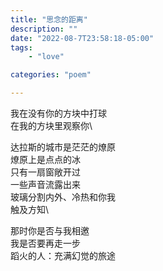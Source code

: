 ```yaml
---
title: "思念的距离"
description: ""
date: "2022-08-7T23:58:18-05:00"
tags: 
    - "love"

categories: "poem"

---
```

我在没有你的方块中打球\
在我的方块里观察你\

达拉斯的城市是茫茫的燎原\
燎原上是点点的冰\
只有一扇窗敞开过\
一些声音流露出来\
玻璃分割内外、冷热和你我\
触及方知\

那时你是否与我相邀\
我是否要再走一步\
蹈火的人：充满幻觉的旅途
